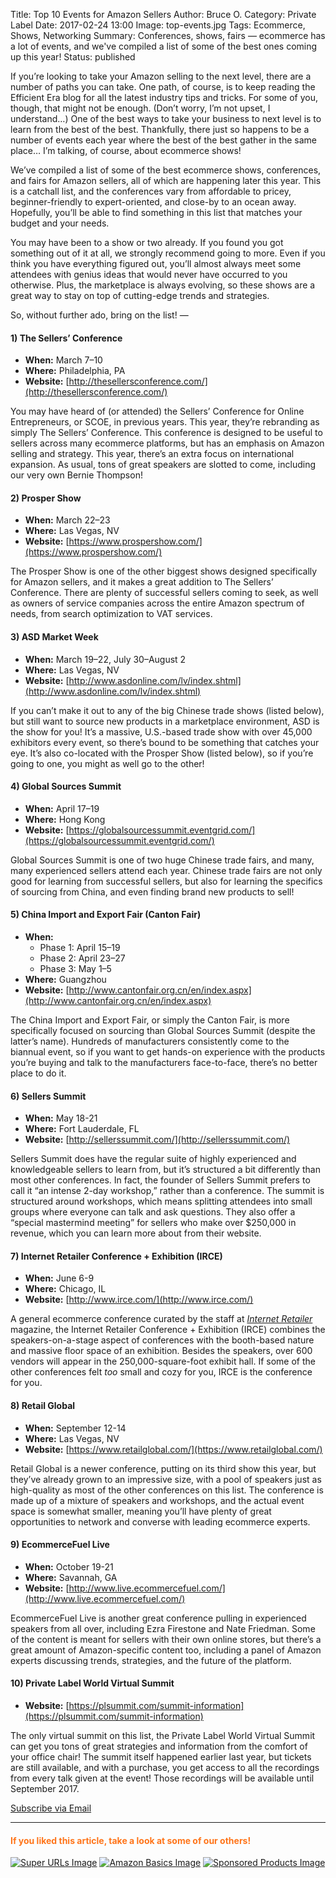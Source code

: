 Title: Top 10 Events for Amazon Sellers
Author: Bruce O.
Category: Private Label
Date: 2017-02-24 13:00
Image: top-events.jpg
Tags: Ecommerce, Shows, Networking
Summary: Conferences, shows, fairs — ecommerce has a lot of events, and we've compiled a list of some of the best ones coming up this year!
Status: published

If you’re looking to take your Amazon selling to the next level, there are a number of paths you can take. One path, of course, is to keep reading the Efficient Era blog for all the latest industry tips and tricks. For some of you, though, that might not be enough. (Don’t worry, I’m not upset, I understand…) One of the best ways to take your business to next level is to learn from the best of the best. Thankfully, there just so happens to be a number of events each year where the best of the best gather in the same place… I’m talking, of course, about ecommerce shows!

We’ve compiled a list of some of the best ecommerce shows, conferences, and fairs for Amazon sellers, all of which are happening later this year. This is a catchall list, and the conferences vary from affordable to pricey, beginner-friendly to expert-oriented, and close-by to an ocean away. Hopefully, you’ll be able to find something in this list that matches your budget and your needs.

You may have been to a show or two already. If you found you got something out of it at all, we strongly recommend going to more. Even if you think you have everything figured out, you’ll almost always meet some attendees with genius ideas that would never have occurred to you otherwise. Plus, the marketplace is always evolving, so these shows are a great way to stay on top of cutting-edge trends and strategies.

So, without further ado, bring on the list! — 

#### 1) The Sellers’ Conference
* **When:** March 7–10
* **Where:** Philadelphia, PA
* **Website:** [http://thesellersconference.com/](http://thesellersconference.com/)

You may have heard of (or attended) the Sellers’ Conference for Online Entrepreneurs, or SCOE, in previous years. This year, they’re rebranding as simply The Sellers’ Conference. This conference is designed to be useful to sellers across many ecommerce platforms, but has an emphasis on Amazon selling and strategy. This year, there’s an extra focus on international expansion. As usual, tons of great speakers are slotted to come, including our very own Bernie Thompson!

#### 2) Prosper Show
* **When:** March 22–23
* **Where:** Las Vegas, NV
* **Website:** [https://www.prospershow.com/](https://www.prospershow.com/)

The Prosper Show is one of the other biggest shows designed specifically for Amazon sellers, and it makes a great addition to The Sellers’ Conference.
There are plenty of successful sellers coming to seek, as well as owners of service companies across the entire Amazon spectrum of needs, from search optimization to VAT services.

#### 3) ASD Market Week
* **When:** March 19–22, July 30–August 2
* **Where:** Las Vegas, NV
* **Website:** [http://www.asdonline.com/lv/index.shtml](http://www.asdonline.com/lv/index.shtml)

If you can’t make it out to any of the big Chinese trade shows (listed below), but still want to source new products in a marketplace environment, ASD is the show for you! It’s a massive, U.S.-based trade show with over 45,000 exhibitors every event, so there’s bound to be something that catches your eye. It’s also co-located with the Prosper Show (listed below), so if you’re going to one, you might as well go to the other!

#### 4) Global Sources Summit
* **When:** April 17–19
* **Where:** Hong Kong
* **Website:** [https://globalsourcessummit.eventgrid.com/](https://globalsourcessummit.eventgrid.com/)

Global Sources Summit is one of two huge Chinese trade fairs, and many, many experienced sellers attend each year. Chinese trade fairs are not only good for learning from successful sellers, but also for learning the specifics of sourcing from China, and even finding brand new products to sell!

#### 5) China Import and Export Fair (Canton Fair)
* **When:** 
	* Phase 1: April 15–19
	* Phase 2: April 23–27
	* Phase 3: May 1–5
* **Where:** Guangzhou
* **Website:** [http://www.cantonfair.org.cn/en/index.aspx](http://www.cantonfair.org.cn/en/index.aspx)

The China Import and Export Fair, or simply the Canton Fair, is more specifically focused on sourcing than Global Sources Summit (despite the latter’s name). Hundreds of manufacturers consistently come to the biannual event, so if you want to get hands-on experience with the products you’re buying and talk to the manufacturers face-to-face, there’s no better place to do it.

#### 6) Sellers Summit
* **When:** May 18-21
* **Where:** Fort Lauderdale, FL
* **Website:** [http://sellerssummit.com/](http://sellerssummit.com/)

Sellers Summit does have the regular suite of highly experienced and knowledgeable sellers to learn from, but it’s structured a bit differently than most other conferences. In fact, the founder of Sellers Summit prefers to call it “an intense 2-day workshop,” rather than a conference. The summit is structured around workshops, which means splitting attendees into small groups where everyone can talk and ask questions. They also offer a “special mastermind meeting” for sellers who make over $250,000 in revenue, which you can learn more about from their website. 

#### 7) Internet Retailer Conference + Exhibition (IRCE)
* **When:** June 6-9
* **Where:** Chicago, IL
* **Website:** [http://www.irce.com/](http://www.irce.com/)

A general ecommerce conference curated by the staff at [*Internet Retailer*](https://www.internetretailer.com/) magazine, the Internet Retailer Conference + Exhibition (IRCE) combines the speakers-on-a-stage aspect of conferences with the booth-based nature and massive floor space of an exhibition. Besides the speakers, over 600 vendors will appear in the 250,000-square-foot exhibit hall. If some of the other conferences felt *too* small and cozy for you, IRCE is the conference for you. 

#### 8) Retail Global
* **When:** September 12-14
* **Where:** Las Vegas, NV
* **Website:** [https://www.retailglobal.com/](https://www.retailglobal.com/)

Retail Global is a newer conference, putting on its third show this year, but they’ve already grown to an impressive size, with a pool of speakers just as high-quality as most of the other conferences on this list. The conference is made up of a mixture of speakers and workshops, and the actual event space is somewhat smaller, meaning you’ll have plenty of great opportunities to network and converse with leading ecommerce experts.

#### 9) EcommerceFuel Live
* **When:** October 19-21
* **Where:** Savannah, GA
* **Website:** [http://www.live.ecommercefuel.com/](http://www.live.ecommercefuel.com/)

EcommerceFuel Live is another great conference pulling in experienced speakers from all over, including Ezra Firestone and Nate Friedman. Some of the content is meant for sellers with their own online stores, but there’s a great amount of Amazon-specific content too, including a panel of Amazon experts discussing trends, strategies, and the future of the platform. 

#### 10) Private Label World Virtual Summit
* **Website:** [https://plsummit.com/summit-information](https://plsummit.com/summit-information)

The only virtual summit on this list, the Private Label World Virtual Summit can get you tons of great strategies and information from the comfort of your office chair! The summit itself happened earlier last year, but tickets are still available, and with a purchase, you get access to all the recordings from every talk given at the event! Those recordings will be available until September 2017.


<!--Added this section from Leadboxes-->
<a class="btn btn-primary" href="https://efficientera.leadpages.co/leadbox/121f91a73f72a2%3A12c54680e746dc/5687539843203072/" target="_blank">Subscribe via Email</a><script data-leadbox="121f91a73f72a2:12c54680e746dc" data-url="https://efficientera.leadpages.co/leadbox/121f91a73f72a2%3A12c54680e746dc/5687539843203072/" data-config="%7B%7D" type="text/javascript" src="https://efficientera.leadpages.co/leadbox-1468522675.js"></script>

---

#### <font color="FF751A">If you liked this article, take a look at some of our others!</font>

<a href="https://efficientera.com/blog/2016/07/the-lowdown-on-super-urls.html">![Super URLs Image](/images/blog/related/super-urls_small.jpg)</a>
<a href="https://efficientera.com/blog/2016/08/what-you-should-do-about-amazonbasics.html">![Amazon Basics Image](/images/blog/related/amazon-basics-general_small.jpg)</a>
<a href="https://efficientera.com/blog/2016/08/3-tips-for-optimizing-your-amazon-sponsored-products.html">![Sponsored Products Image](/images/blog/related/sponsored-products_small.jpg)</a>